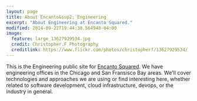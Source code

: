 ```yaml
---
layout: page
title: About Encanto&sup2; Engineering
excerpt: "About Engineering at Encanto Squared."
modified: 2014-09-22T19:44:38.564948-04:00
image:
  feature: large_13627929534.jpg
  credit: Christopher.F Photography
  creditlink: https://www.flickr.com/photos/christopherf/13627929534/
---
```


<!--
  feature: large_3108186550.jpg
  credit: Sergio Lora
  creditlink: https://www.flickr.com/photos/picstuff/3108186550/

  feature: large_6867562837.jpg
  credit: Chris Smith
  creditlink: https://www.flickr.com/photos/cjsmithphotography/6867562837/

  feature: large_13627929534.jpg
  credit: Christopher.F Photography
  creditlink: https://www.flickr.com/photos/christopherf/13627929534/

-->



This is the Engineering public site for [Encanto Squared](http://encantosquared.com/).  We have engineering offices in the
Chicago and San Fransisco Bay areas.  We'll cover technologies
and approaches we are using or find interesting here, whether related to software development, cloud infrastructure,
devops, or the industry in general.